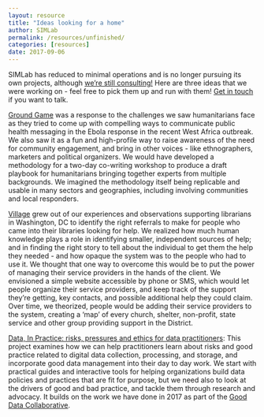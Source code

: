 ```yaml
---
layout: resource
title: "Ideas looking for a home"
author: SIMLab
permalink: /resources/unfinished/
categories: [resources]
date: 2017-09-06
---
```


SIMLab has reduced to minimal operations and is no longer pursuing its own projects, although [we’re still consulting!](http://www.simlab.org/services) Here are three ideas that we were working on - feel free to pick them up and run with them! [Get in touch](mailto:hello@simlab.org) if you want to talk.

[Ground Game](https://docs.google.com/document/d/1Rkc5DpalGk6TZmxEVp8GYM7-x8ppQKtGGK_4NPPeZ6k/edit#heading=h.4d014nr2v8xg) was a response to the challenges we saw humanitarians face as they tried to come up with compelling ways to communicate public health messaging in the Ebola response in the recent West Africa outbreak. We also saw it as a fun and high-profile way to raise awareness of the need for community engagement, and bring in other voices - like ethnographers, marketers and political organizers. We would have developed a methodology for  a two-day co-writing workshop to produce a draft playbook for humanitarians bringing together experts from multiple backgrounds. We imagined the methodology itself being replicable and usable in many sectors and geographies, including involving communities and local responders.

[Village](https://drive.google.com/open?id=161wGYon-lqq7djOL9bPmTkXkkHb0KqWOtqUGCaq09hI) grew out of our experiences and observations supporting librarians in Washington, DC to identify the right referrals to make for people who came into their libraries looking for help. We realized how much human knowledge plays a role in identifying smaller, independent sources of help; and in finding the right story to tell about the individual to get them the help they needed - and how opaque the system was to the people who had to use it. We thought that one way to overcome this would be to put the power of managing their service providers in the hands of the client. We envisioned a simple website accessible by phone or SMS, which would let people organize their service providers, and keep track of the support they’re getting, key contacts, and possible additional help they could claim. Over time, we theorized, people would be adding their service providers to the system, creating a ‘map’ of every church, shelter, non-profit, state service and other group providing support in the District. 

[Data, In Practice: risks, pressures and ethics for data practitioners](https://docs.google.com/a/simlab.org/document/d/1W3cZSTEWN-PMuHDQpjc_yZy6-AiEiwZGKQYZhQEupHc/edit?usp=drive_web): This project examines how we can help practitioners learn about risks and good practice related to digital data collection, processing, and storage, and incorporate good data management into their day to day work. We start with practical guides and interactive tools for helping organizations build data policies and practices that are fit for purpose, but we need also to look at the drivers of good and bad practice, and tackle them through research and advocacy. It builds on the work we have done in 2017 as part of the [Good Data Collaborative](http://simlab.org/blog/2017/05/26/do-good-data/).

